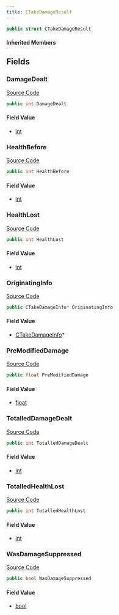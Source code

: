 ```yaml
---
title: CTakeDamageResult
---
```


```csharp
public struct CTakeDamageResult
```

#### Inherited Members

## Fields

### DamageDealt

[Source Code](https://github.com/swiftly-solution/swiftlys2/blob/main/managed/src/SwiftlyS2.Shared/Natives/Structs/CTakeDamageInfo.cs#L94)

```csharp
public int DamageDealt
```

#### Field Value

- [int](https://learn.microsoft.com/dotnet/api/system.int32)

### HealthBefore

[Source Code](https://github.com/swiftly-solution/swiftlys2/blob/main/managed/src/SwiftlyS2.Shared/Natives/Structs/CTakeDamageInfo.cs#L93)

```csharp
public int HealthBefore
```

#### Field Value

- [int](https://learn.microsoft.com/dotnet/api/system.int32)

### HealthLost

[Source Code](https://github.com/swiftly-solution/swiftlys2/blob/main/managed/src/SwiftlyS2.Shared/Natives/Structs/CTakeDamageInfo.cs#L92)

```csharp
public int HealthLost
```

#### Field Value

- [int](https://learn.microsoft.com/dotnet/api/system.int32)

### OriginatingInfo

[Source Code](https://github.com/swiftly-solution/swiftlys2/blob/main/managed/src/SwiftlyS2.Shared/Natives/Structs/CTakeDamageInfo.cs#L91)

```csharp
public CTakeDamageInfo* OriginatingInfo
```

#### Field Value

- [CTakeDamageInfo](/docs/api/shared/natives/ctakedamageinfo)*

### PreModifiedDamage

[Source Code](https://github.com/swiftly-solution/swiftlys2/blob/main/managed/src/SwiftlyS2.Shared/Natives/Structs/CTakeDamageInfo.cs#L95)

```csharp
public float PreModifiedDamage
```

#### Field Value

- [float](https://learn.microsoft.com/dotnet/api/system.single)

### TotalledDamageDealt

[Source Code](https://github.com/swiftly-solution/swiftlys2/blob/main/managed/src/SwiftlyS2.Shared/Natives/Structs/CTakeDamageInfo.cs#L97)

```csharp
public int TotalledDamageDealt
```

#### Field Value

- [int](https://learn.microsoft.com/dotnet/api/system.int32)

### TotalledHealthLost

[Source Code](https://github.com/swiftly-solution/swiftlys2/blob/main/managed/src/SwiftlyS2.Shared/Natives/Structs/CTakeDamageInfo.cs#L96)

```csharp
public int TotalledHealthLost
```

#### Field Value

- [int](https://learn.microsoft.com/dotnet/api/system.int32)

### WasDamageSuppressed

[Source Code](https://github.com/swiftly-solution/swiftlys2/blob/main/managed/src/SwiftlyS2.Shared/Natives/Structs/CTakeDamageInfo.cs#L98)

```csharp
public bool WasDamageSuppressed
```

#### Field Value

- [bool](https://learn.microsoft.com/dotnet/api/system.boolean)

